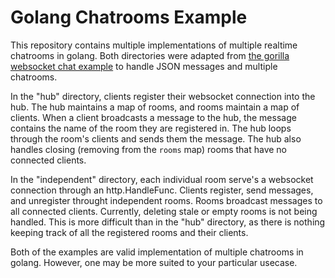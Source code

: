 # Golang Chatrooms Example

This repository contains multiple implementations of multiple realtime chatrooms in golang. Both directories were adapted from [the gorilla websocket chat example](https://github.com/gorilla/websocket/tree/master/examples/chat) to handle JSON messages and multiple chatrooms.

In the "hub" directory, clients register their websocket connection into the hub. The hub maintains a map of rooms, and rooms maintain a map of clients. When a client broadcasts a message to the hub, the message contains the name of the room they are registered in. The hub loops through the room's clients and sends them the message. The hub also handles closing (removing from the `rooms` map) rooms that have no connected clients.

In the "independent" directory, each individual room serve's a websocket connection through an http.HandleFunc. Clients register, send messages, and unregister throught independent rooms. Rooms broadcast messages to all connected clients. Currently, deleting stale or empty rooms is not being handled. This is more difficult than in the "hub" directory, as there is nothing keeping track of all the registered rooms and their clients.

Both of the examples are valid implementation of multiple chatrooms in golang. However, one may be more suited to your particular usecase.

